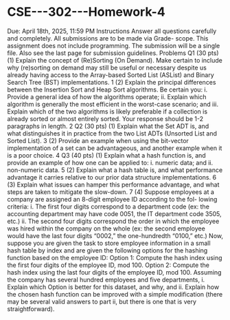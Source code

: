 # CSE---302---Homework-4

Due: April 18th, 2025, 11:59 PM
Instructions
Answer all questions carefully and completely. All submissions are to be made via Grade-
scope. This assignment does not include programming. The submission will be a single
file. Also see the last page for submission guidelines.
Problems
Q1 (30 pts)
(1) Explain the concept of (Re)Sorting (On Demand). Make certain to include why (re)sorting
on demand may still be useful or necessary despite us already having access to the Array-based
Sorted List (ASList) and Binary Search Tree (BST) implementations.
1
(2) Explain the principal differences between the Insertion Sort and Heap Sort algorithms.
Be certain you: i. Provide a general idea of how the algorithms operate; ii. Explain which
algorithm is generally the most efficient in the worst-case scenario; and iii. Explain which
of the two algorithms is likely preferable if a collection is already sorted or almost entirely
sorted. Your response should be 1-2 paragraphs in length.
2
Q2 (30 pts)
(1) Explain what the Set ADT is, and what distinguishes it in practice from the two List ADTs
(Unsorted List and Sorted List).
3
(2) Provide an example when using the bit-vector implementation of a set can be advantageous,
and another example when it is a poor choice.
4
Q3 (40 pts)
(1) Explain what a hash function is, and provide an example of how one can be applied to: i.
numeric data; and ii. non-numeric data.
5
(2) Explain what a hash table is, and what performance advantage it carries relative to our prior
data structure implementations.
6
(3) Explain what issues can hamper this performance advantage, and what steps are taken to
mitigate the slow-down.
7
(4) Suppose employees at a company are assigned an 8-digit employee ID according to the fol-
lowing criteria:
i. The first four digits correspond to a department code (ex: the accounting department may
have code 0051, the IT department code 3505, etc.)
ii. The second four digits correspond the order in which the employee was hired within the
company on the whole (ex: the second employee would have the last four digits “0002,” the
one-hundredth “0100,” etc.)
Now, suppose you are given the task to store employee information in a small hash table by
index and are given the following options for the hashing function based on the employee ID:
Option 1: Compute the hash index using the first four digits of the employee ID, mod 100.
Option 2: Compute the hash index using the last four digits of the employee ID, mod 100.
Assuming the company has several hundred employees and five departments, i. Explain which
Option is better for this dataset, and why, and ii. Explain how the chosen hash function can
be improved with a simple modification (there may be several valid answers to part ii, but
there is one that is very straightforward).
